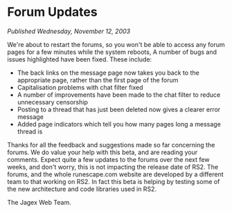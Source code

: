 # Forum Updates
*Published Wednesday, November 12, 2003*

We're about to restart the forums, so you won't be able to access any forum pages for a few minutes while the system reboots,
A number of bugs and issues highlighted have been fixed. These include:

* The back links on the message page now takes you back to the appropriate page, rather than the first page of the forum
* Capitalisation problems with chat filter fixed
* A number of improvements have been made to the chat filter to reduce unnecessary censorship
* Posting to a thread that has just been deleted now gives a clearer error message
* Added page indicators which tell you how many pages long a message thread is

Thanks for all the feedback and suggestions made so far concerning the forums. We do value your help with this beta, and are reading your comments. Expect quite a few updates to the forums over the next few weeks, and don't worry, this is not impacting the release date of RS2. The forums, and the whole runescape.com website are developed by a different team to that working on RS2. In fact this beta is helping by testing some of the new architecture and code libraries used in RS2.

The Jagex Web Team.